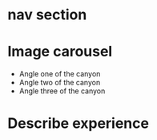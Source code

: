 # nav section
# Image carousel
* Angle one of the canyon
* Angle two of the canyon
* Angle three of the canyon
# Describe experience